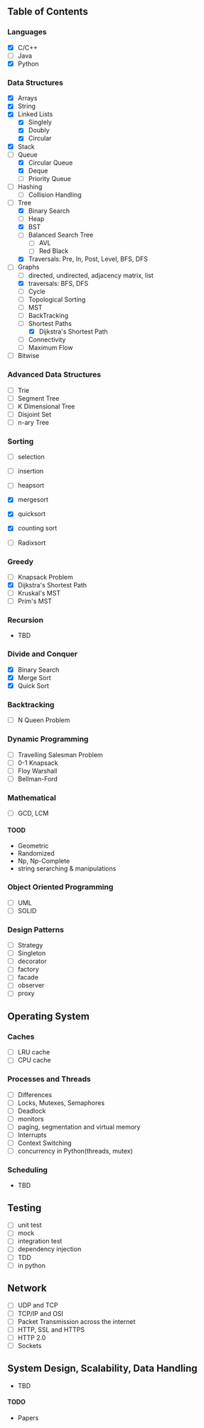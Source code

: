 ## Table of Contents

### Languages
- [X] C/C++
- [ ] Java
- [X] Python

### Data Structures
- [X] Arrays
- [X] String
- [X] Linked Lists
  - [X] Singlely
  - [X] Doubly
  - [X] Circular
- [X] Stack
- [ ] Queue
  - [X] Circular Queue
  - [X] Deque
  - [ ] Priority Queue
- [ ] Hashing
  - [ ] Collision Handling
- [ ] Tree
  - [X] Binary Search
  - [ ] Heap
  - [X] BST
  - [ ] Balanced Search Tree
    - [ ] AVL
    - [ ] Red Black
  - [X] Traversals: Pre, In, Post, Level, BFS, DFS
- [ ] Graphs
  - [ ] directed, undirected, adjacency matrix, list
  - [X] traversals: BFS, DFS
  - [ ] Cycle
  - [ ] Topological Sorting
  - [ ] MST
  - [ ] BackTracking
  - [ ] Shortest Paths
    - [X] Dijkstra's Shortest Path
  - [ ] Connectivity
  - [ ] Maximum Flow
 - [ ] Bitwise
 
### Advanced Data Structures
- [ ] Trie
- [ ] Segment Tree
- [ ] K Dimensional Tree
- [ ] Disjoint Set
- [ ] n-ary Tree
 
### Sorting
- [ ] selection
- [ ] insertion
- [ ] heapsort
- [X] mergesort
- [X] quicksort
- [X] counting sort
- [ ] Radixsort


### Greedy
- [ ] Knapsack Problem
- [X] Dijkstra's Shortest Path
- [ ] Kruskal's MST
- [ ] Prim's MST

### Recursion
- TBD

### Divide and Conquer
- [X] Binary Search
- [X] Merge Sort
- [X] Quick Sort

### Backtracking
- [ ] N Queen Problem

### Dynamic Programming
- [ ] Travelling Salesman Problem
- [ ] 0-1 Knapsack
- [ ] Floy Warshall
- [ ] Bellman-Ford

### Mathematical
- [ ] GCD, LCM

#### TOOD
- Geometric
- Randomized
- Np, Np-Complete
- string serarching & manipulations


### Object Oriented Programming
- [ ] UML
- [ ] SOLID

### Design Patterns
- [ ] Strategy
- [ ] Singleton
- [ ] decorator
- [ ] factory
- [ ] facade
- [ ] observer
- [ ] proxy

## Operating System
### Caches
- [ ] LRU cache
- [ ] CPU cache

### Processes and Threads
- [ ] Differences
- [ ] Locks, Mutexes, Semaphores
- [ ] Deadlock
- [ ] monitors
- [ ] paging, segmentation and virtual memory
- [ ] Interrupts
- [ ] Context Switching
- [ ] concurrency in Python(threads, mutex)

### Scheduling
- TBD

## Testing
- [ ] unit test
- [ ] mock
- [ ] integration test
- [ ] dependency injection
- [ ] TDD
- [ ] in python

## Network
- [ ] UDP and TCP
- [ ] TCP/IP and OSI
- [ ] Packet Transmission across the internet
- [ ] HTTP, SSL and HTTPS
- [ ] HTTP 2.0
- [ ] Sockets

## System Design, Scalability, Data Handling
- TBD

#### TODO
- Papers









